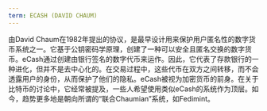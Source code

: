 ```yaml
---
term: ECASH (DAVID CHAUM)
---
```


由David Chaum在1982年提出的协议，是最早设计用来保护用户匿名性的数字货币系统之一。它基于公钥密码学原理，创建了一种可以安全且匿名交换的数字货币。eCash通过创建由银行签名的数字代币来运作。因此，它代表了存款银行的一种进化，但并不是去中心化的。在交易过程中，这些代币在双方之间转移，而不会透露用户的身份，从而保护了他们的隐私。eCash被视为加密货币的前身。在关于比特币的讨论中，它经常被提及，一些人希望使用类似eCash的系统作为顶层。如今，趋势更多地是朝向所谓的“联合Chaumian”系统，如Fedimint。